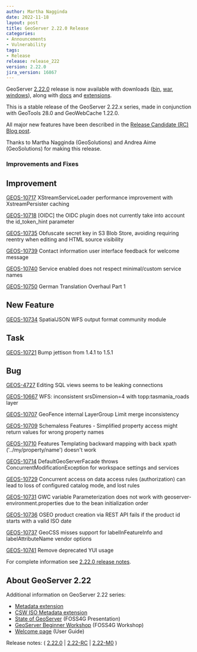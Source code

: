 ```yaml
---
author: Martha Nagginda
date: 2022-11-18
layout: post
title: GeoServer 2.22.0 Release
categories:
- Announcements
- Vulnerability
tags:
- Release
release: release_222
version: 2.22.0
jira_version: 16867
---
```


GeoServer [2.22.0](/release/2.22.0/) release is now available with downloads ([bin](https://sourceforge.net/projects/geoserver/files/GeoServer/2.22.0/geoserver-2.22.0-bin.zip/download), [war](https://sourceforge.net/projects/geoserver/files/GeoServer/2.22.0/geoserver-2.22.0-war.zip/download), [windows](https://sourceforge.net/projects/geoserver/files/GeoServer/2.22.0/GeoServer-2.22.0-winsetup.exe/download)), along with [docs](https://sourceforge.net/projects/geoserver/files/GeoServer/2.22.0/geoserver-2.22.0-htmldoc.zip/download) and [extensions](https://sourceforge.net/projects/geoserver/files/GeoServer/2.22.0/extensions/).

This is a stable release of the GeoServer 2.22.x series, made in conjunction with GeoTools 28.0 
and GeoWebCache 1.22.0.

All major new features have been described in the [Release Candidate (RC) Blog post](https://geoserver.org/announcements/2022/10/19/geoserver-2-22-RC-released.html).

Thanks to Martha Nagginda (GeoSolutions) and Andrea Aime (GeoSolutions) for making this release.

### Improvements and Fixes


## Improvement

[GEOS-10717](https://osgeo-org.atlassian.net/browse/GEOS-10717) XStreamServiceLoader performance improvement with XstreamPersister caching

[GEOS-10718](https://osgeo-org.atlassian.net/browse/GEOS-10718) \[OIDC\] the OIDC plugin does not currently take into account the id\_token\_hint parameter

[GEOS-10735](https://osgeo-org.atlassian.net/browse/GEOS-10735) Obfuscate secret key in S3 Blob Store, avoiding requiring reentry when editing and HTML source visibility

[GEOS-10739](https://osgeo-org.atlassian.net/browse/GEOS-10739) Contact information user interface feedback for welcome message

[GEOS-10740](https://osgeo-org.atlassian.net/browse/GEOS-10740) Service enabled does not respect minimal/custom service names

[GEOS-10750](https://osgeo-org.atlassian.net/browse/GEOS-10750) German Translation Overhaul Part 1

## New Feature

[GEOS-10734](https://osgeo-org.atlassian.net/browse/GEOS-10734) SpatialJSON WFS output format community module

## Task

[GEOS-10721](https://osgeo-org.atlassian.net/browse/GEOS-10721) Bump jettison from 1.4.1 to 1.5.1

## Bug

[GEOS-4727](https://osgeo-org.atlassian.net/browse/GEOS-4727) Editing SQL views seems to be leaking connections

[GEOS-10667](https://osgeo-org.atlassian.net/browse/GEOS-10667) WFS: inconsistent srsDimension=4 with topp:tasmania\_roads layer

[GEOS-10707](https://osgeo-org.atlassian.net/browse/GEOS-10707) GeoFence internal LayerGroup Limit merge inconsistency

[GEOS-10709](https://osgeo-org.atlassian.net/browse/GEOS-10709) Schemaless Features - Simplified property access might return values for wrong property names

[GEOS-10710](https://osgeo-org.atlassian.net/browse/GEOS-10710) Features Templating backward mapping with back xpath \('../my/property/name'\) doesn't work

[GEOS-10714](https://osgeo-org.atlassian.net/browse/GEOS-10714) DefaultGeoServerFacade throws ConcurrentModificationException for workspace settings and services

[GEOS-10729](https://osgeo-org.atlassian.net/browse/GEOS-10729) Concurrent access on data access rules \(authorization\) can lead to loss of configured catalog mode, and lost rules

[GEOS-10731](https://osgeo-org.atlassian.net/browse/GEOS-10731) GWC variable Parameterization does not work with geoserver-environment.properties due to the bean initialization order

[GEOS-10736](https://osgeo-org.atlassian.net/browse/GEOS-10736) OSEO product creation via REST API fails if the product id starts with a valid ISO date

[GEOS-10737](https://osgeo-org.atlassian.net/browse/GEOS-10737) GeoCSS misses support for labelInFeatureInfo and labelAttributeName vendor options

[GEOS-10741](https://osgeo-org.atlassian.net/browse/GEOS-10741) Remove deprecated YUI usage

For complete information see [2.22.0 release notes](https://github.com/geoserver/geoserver/releases/tag/2.22.0).

## About GeoServer 2.22

Additional information on GeoServer 2.22 series:

* [Metadata extension](https://docs.geoserver.org/latest/en/user/extensions/metadata/index.html)
* [CSW ISO Metadata extension](https://docs.geoserver.org/latest/en/user/extensions/csw-iso/index.html)
* [State of GeoServer](https://docs.google.com/presentation/d/1mnOFSvYb8npVudvUR5MSjSTFHc6ZQ_bStafZrBV7LZ8/edit?usp=sharing) (FOSS4G Presentation)
* [GeoServer Beginner Workshop](https://docs.google.com/presentation/d/1fbPLN-1Cs95WK-IxDG1PxCEKyHwFbNBGNkkomxmLr0Y/edit?usp=sharing) (FOSS4G Workshop)
* [Welcome page](https://docs.geoserver.org/latest/en/user/webadmin/welcome.html) (User Guide)

Release notes:
( 
  [2.22.0](https://github.com/geoserver/geoserver/releases/tag/2.22.0) |
  [2.22-RC](https://github.com/geoserver/geoserver/releases/tag/2.22-RC)
| [2.22-M0](https://github.com/geoserver/geoserver/releases/tag/2.22-M0)
)
